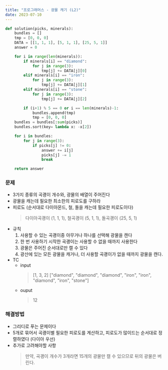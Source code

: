 ```yaml
---
title: "프로그래머스 - 광물 캐기 (L2)"
date: 2023-07-10
---
```


```python
def solution(picks, minerals):
    bundles = []
    tmp = [0, 0, 0]
    DATA = [[1, 1, 1], [5, 1, 1], [25, 5, 1]]
    answer = 0

    for i in range(len(minerals)):
        if minerals[i] == "diamond":
            for j in range(3):
                tmp[j] += DATA[j][0]
        elif minerals[i] == "iron":
            for j in range(3):
                tmp[j] += DATA[j][1]
        elif minerals[i] == "stone":
            for j in range(3):
                tmp[j] += DATA[j][2]

        if (i+1) % 5 == 0 or i == len(minerals)-1:
            bundles.append(tmp)
            tmp = [0, 0, 0]
    bundles = bundles[:sum(picks)]
    bundles.sort(key= lambda x: -x[2])

    for i in bundles:
        for j in range(3):
            if picks[j] != 0:
                answer += i[j]
                picks[j] -= 1
                break

    return answer
```

### 문제

- 3가지 종류의 곡괭이 개수와, 광물의 배열이 주어진다
- 광물을 캐는데 필요한 최소한의 피로도를 구하라
- 피로도 (순서대로 다이아몬드, 철, 돌을 캐는데 필요한 피로도이다)
  > 다이아곡괭이 (1, 1, 1), 철곡괭이 (5, 1, 1), 돌곡괭이 (25, 5, 1)
- 규칙
  1. 사용할 수 있는 곡괭이중 아무거나 하나를 선택해 광물을 캔다
  2. 한 번 사용하기 시작한 곡괭이는 사용할 수 없을 때까지 사용한다
  3. 광물은 주어진 순서대로만 캘 수 있다
  4. 광산에 있는 모든 광물을 캐거나, 더 사용할 곡괭이가 없을 때까지 광물을 캔다.
- TC
  - input
    > [1, 3, 2] ["diamond", "diamond", "diamond", "iron", "iron", "diamond", "iron", "stone"]
  - ouput
    > 12

### 해결방법

- 그리디로 푸는 문제이다
- 5개로 묶어서 곡괭이별 필요한 피로도를 계산하고, 피로도가 많이드는 순서대로 정렬하였다 (다이아 우선)
- 추가로 고려해야할 사항
  > 만약, 곡괭이 개수가 3개라면 15개의 광물만 캘 수 있으므로 뒤의 광물은 버린다.
